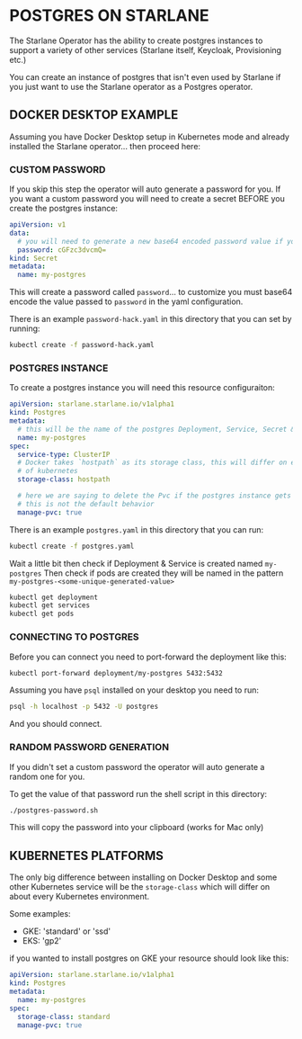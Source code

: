 # POSTGRES ON STARLANE
The Starlane Operator has the ability to create postgres instances to support a variety of other services (Starlane itself, Keycloak, Provisioning etc.)

You can create an instance of postgres that isn't even used by Starlane if you just want to use the Starlane operator as a Postgres operator.

## DOCKER DESKTOP EXAMPLE
Assuming you have Docker Desktop setup in Kubernetes mode and already installed the Starlane operator... then proceed here:

### CUSTOM PASSWORD
If you skip this step the operator will auto generate a password for you.   If you want a custom password you will need to create a secret BEFORE you create the postgres instance:

```yaml
apiVersion: v1
data:
  # you will need to generate a new base64 encoded password value if you want a password other than `password`
  password: cGFzc3dvcmQ=
kind: Secret
metadata:
  name: my-postgres
```

This will create a password called `password`... to customize you must base64 encode the value passed to `password` in the yaml configuration. 

There is an example `password-hack.yaml` in this directory that you can set by running:

```bash
kubectl create -f password-hack.yaml
```

### POSTGRES INSTANCE
To create a postgres instance you will need this resource configuraiton:

```yaml
apiVersion: starlane.starlane.io/v1alpha1
kind: Postgres
metadata:
  # this will be the name of the postgres Deployment, Service, Secret & Pvc
  name: my-postgres
spec:
  service-type: ClusterIP
  # Docker takes `hostpath` as its storage class, this will differ on every implementation
  # of kubernetes 
  storage-class: hostpath

  # here we are saying to delete the Pvc if the postgres instance gets deleted. 
  # this is not the default behavior
  manage-pvc: true
```

There is an example `postgres.yaml` in this directory that you can run:

```bash
kubectl create -f postgres.yaml
```

Wait a little bit then check if Deployment & Service is created named `my-postgres`  Then check if pods are created they will be named in the pattern `my-postgres-<some-unique-generated-value>`

```bash
kubectl get deployment
kubectl get services
kubectl get pods
```

### CONNECTING TO POSTGRES 
Before you can connect you need to port-forward the deployment like this:

```bash
kubectl port-forward deployment/my-postgres 5432:5432
```

Assuming you have `psql` installed on your desktop you need to run:

```bash
psql -h localhost -p 5432 -U postgres
```

And you should connect.

### RANDOM PASSWORD GENERATION 
If you didn't set a custom password the operator will auto generate a random one for you.

To get the value of that password run the shell script in this directory:

```bash
./postgres-password.sh
```

This will copy the password into your clipboard (works for Mac only)

## KUBERNETES PLATFORMS
The only big difference between installing on Docker Desktop and some other Kubernetes service will be the `storage-class` which will differ on about every Kubernetes environment.

Some examples:
* GKE: 'standard' or 'ssd'
* EKS: 'gp2'

if you wanted to install postgres on GKE your resource should look like this:

```yaml
apiVersion: starlane.starlane.io/v1alpha1
kind: Postgres
metadata:
  name: my-postgres
spec:
  storage-class: standard
  manage-pvc: true
```

